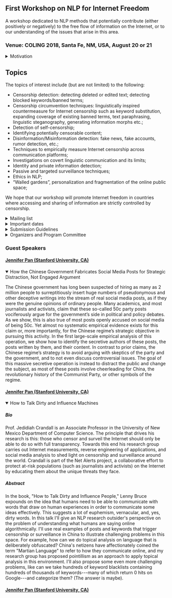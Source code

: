## First Workshop on NLP for Internet Freedom

A workshop dedicated to NLP methods that potentially contribute (either positively or negatively) to the free flow of information
on the Internet, or to our understanding of the issues that arise in this area. 
 
### Venue: COLING 2018, Santa Fe, NM, USA, August 20 or 21
 
<details> 
 <summary>Motivation</summary>
 
According to the recent report produced by Freedom House (freedomhouse.org), an  “independent watchdog organization dedicated to the expansion of freedom and democracy around the world”, Internet freedom declined in 2016 for the sixth consecutive year. 67% of all Internet users live in countries where criticism of the government, military, or ruling family are subject to censorship.  Social media users face unprecedented penalties, as authorities in 38 countries made arrests based on social media posts over the past year. Globally, 27 percent of all internet users live in countries where people have been arrested for publishing, sharing, or merely “liking” content on Facebook. Governments are increasingly going after messaging apps like WhatsApp and Telegram, which can spread information quickly and securely.

Various barriers exist to prevent citizens of a large number of countries to access information. Some involve infrastructural and economic barriers, others  violations of user rights such as surveillance, privacy and repercussions for online speech and activities such as imprisonment, extralegal harassment or cyberattacks. Yet another area is limits on content, which involves legal regulations on content, technical filtering and blocking websites, (self-)censorship.

Large internet providers are effective monopolies, and themselves have the power to use NLP techniques to control information flow. Users are suspended or banned, sometimes without human intervention, and with little opportunity for redress. Users react to this by using coded, oblique or metaphorical  language, by taking steps to conceal their identity such as the use of multiple accounts, raising questions about who the real originating author of a post actually is.

This workshop should bring together NLP researchers whose work contributes to the free flow of information on the Internet.

</details>

## Topics

  The topics of interest include (but are not limited) to the following:

- Censorship detection: detecting deleted or edited text; detecting blocked keywords/banned terms;
- Censorship circumvention techniques: linguistically inspired countermeasure for Internet censorship such as keyword substitution, expanding coverage of existing banned terms,  text paraphrasing, linguistic steganography, generating information morphs etc.;
- Detection of self-censorship;
- Identifying potentially censorable content;
- Disinformation/Misinformation detection: fake news,  fake accounts, rumor detection, etc.;
- Techniques to empirically measure Internet censorship across communication platforms;
- Investigations on covert linguistic communication and its limits;
- Identity and private information detection;
- Passive and targeted surveillance techniques;
- Ethics in NLP;
- “Walled gardens”, personalization and fragmentation of the online public space;

We hope that our workshop will promote Internet freedom in countries where accessing and sharing of information are strictly controlled by censorship.

<details>
 <summary>Mailing list</summary>
[Mailing list for the workshop](https://groups.google.com/forum/#!forum/nlp4if)
</details>

<details>
<summary>Important dates</summary>

- workshop submission deadline: May 25, 2018

- notification: June 20, 2018

- camera-ready submission deadline: June 30, 2018

- workshop dates: August 20-21, 2018
</details>
 
 <details>
 <summary>Submission Guidelines</summary>
Submissions should be written in English and anonymized with regard to the authors and/or their institution (no author-identifying information on the title page nor anywhere in the paper), including referencing style as usual. Authors should also ensure that identifying meta-information is removed from files submitted for review.

Submissions must use the Word or LaTeX template files provided by COLING 2018 and conform to the format defined by the COLING 2018 style guidelines.

* Long paper submission: up to 8 pages of content, plus 2 pages for references; final versions of long papers: one additional page: up to 9 pages with unlimited pages for references
* Short paper submission: up to 4 pages of content, plus 2 pages for references; final version of short papers: up to 5 pages with unlimited pages for references

PDF files must be submitted electronically via the START submission system <https://www.softconf.com/coling2018/ws-NLP4IF/>.
The recommended style files are available at <http://coling2018.org/wp-content/uploads/2018/01/coling2018.zip>.

Double submission policy: Parallel submission to other meetings or publications are possible but must be immediately notified to the workshop contact person. If accepted, withdrawals are only possible within two days after notification.
</details>

<details>
 <summary>Organizers and Program Committee</summary>
### Organizers:
 
- Chris Brew, Computational Research Scientist, Digital Operatives: chris.brew@digitaloperatives.com
- Anna Feldman,Professor of Linguistics and Computer Science at Montclair State University. feldmana@montclair.edu
- Chris Leberknight,Associate Professor of Computer Science at Montclair State University. leberknightc@montclair.edu 
 
 
 
### Program Committee 
- Joan Bachenko, Deception Discovery Technologies, NJ
- Jedidiah Crandall, University of New Mexico, NM
- Chaya Hiruncharoenvate, Mahasarakham University 
- Lifu Huang, Rensselaer Polytechnic Institute (RPI), NY
- Zubin Jelveh, The University of Chicago
- Judith Klavans, Columbia University, NY
- Jeffrey Knockel, University of New Mexico, NM
- Will Lowe, Princeton University
- Rada Mihalcea, University of Michigan, Ann Arbor, MI
- Prateek Mittal, Princeton University, NJ
- Rishab Nithyanand, Data & Society, NY
- Noah Smith, University of Washington
- Thamar Solorio, University of Houston, TX
- Mahmood Sharif, Carnegie Mellon University, PA
- Evan Sultanik, Trail of Bits, NY 
- Svitlana Volkova, Pacific Northwest National Laboratory, WA 
- Brook Wu, NJIT, NJ
</details>


### Guest Speakers

#### [Jennifer Pan (Stanford University, CA)](https://comm.stanford.edu/faculty-pan/)
<details open>
 <summary> How the Chinese Government Fabricates Social Media Posts for Strategic Distraction, Not Engaged Argument </summary>
 


The Chinese government has long been suspected of hiring as many as 2 million people to surreptitiously insert huge numbers of pseudonymous and other deceptive writings into the stream of real social media posts, as if they were the genuine opinions of ordinary people. Many academics, and most journalists and activists, claim that these so-called 50c party posts vociferously argue for the government’s side in political and policy debates. As we show, this is also true of most posts openly accused on social media of being 50c. Yet almost no systematic empirical evidence exists for this claim or, more importantly, for the Chinese regime’s strategic objective in pursuing this activity. In the first large-scale empirical analysis of this operation, we show how to identify the secretive authors of these posts, the posts written by them, and their content. In contrast to prior claims, the Chinese regime’s strategy is to avoid arguing with skeptics of the party and the government, and to not even discuss controversial issues. The goal of this massive secretive operation is instead to distract the public and change the subject, as most of these posts involve cheerleading for China, the revolutionary history of the Communist Party, or other symbols of the regime. 
 </details>
 
#### [Jennifer Pan (Stanford University, CA)](https://comm.stanford.edu/faculty-pan/)
 <details open>
 <summary> How to Talk Dirty and Influence Machines </summary>
 
##### Bio
Prof. Jedidiah Crandall is an Associate Professor in the University of New
Mexico Department of Computer Science.  The principle that drives his research
is this: those who censor and surveil the Internet should only be able to do so
with full transparency.  Towards this end his research group carries out
Internet measurements, reverse engineering of applications, and social media
analysis to shed light on censorship and surveillance around the world.
Crandall is part of the Net Alerts project, a collaborative effort to protect
at-risk populations (such as journalists and activists) on the Internet by
educating them about the unique threats they face.

##### Abstract
In the book, "How to Talk Dirty and Influence People," Lenny Bruce expounds on
the idea that humans need to be able to communicate with words that draw on
human experiences in order to communicate some ideas effectively.  This
suggests a lot of euphemism, vernacular, and, yes, dirty words.  In this talk
I'll give an NLP research outsider's perspective on the problem of
understanding what humans are saying online algorithmically.  I'll use real
examples of posts and keywords that trigger censorship or surveillance in China
to illustrate challenging problems in this space.  For example, how can we do
topical analysis on language that is deliberately obfuscated?  China's netizens
have affectionately coined the term "Martian Language" to refer to how they
communicate online, and my research group has proposed pointillism as an
approach to apply topical analysis in this environment.  I'll also propose some
even more challenging problems, like can we take hundreds of keyword blacklists
containing hundreds of thousands of keywords---many of which return 0 hits on
Google---and categorize them?  (The answer is maybe). 
 </details>
 
#### [Jennifer Pan (Stanford University, CA)](https://comm.stanford.edu/faculty-pan/)

